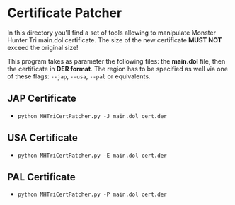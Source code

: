 # Certificate Patcher

In this directory you'll find a set of tools allowing to manipulate Monster Hunter Tri main.dol certificate. The size of the new certificate **MUST NOT** exceed the original size!

This program takes as parameter the following files: the **main.dol** file, then the certificate in **DER format**. The region has to be specified as well via one of these flags: ```--jap```, ```--usa```, ```--pal``` or equivalents.



JAP Certificate
---------------
 * ```python MHTriCertPatcher.py -J main.dol cert.der```



USA Certificate
---------------
 * ```python MHTriCertPatcher.py -E main.dol cert.der```



PAL Certificate
---------------
 * ```python MHTriCertPatcher.py -P main.dol cert.der```
